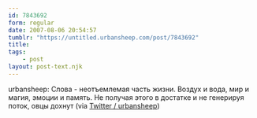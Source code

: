 ```yaml
---
id: 7843692
form: regular
date: 2007-08-06 20:54:57
tumblr: "https://untitled.urbansheep.com/post/7843692"
title:
tags:
    - post
layout: post-text.njk
---
```


<p>urbansheep: Слова - неотъемлемая часть жизни. Воздух и вода, мир и магия, эмоции и память. Не получая этого в достатке и не генерируя поток, овцы дохнут (via <a href="http://twitter.com/urbansheep/statuses/190183982">Twitter / urbansheep</a>)</p>

